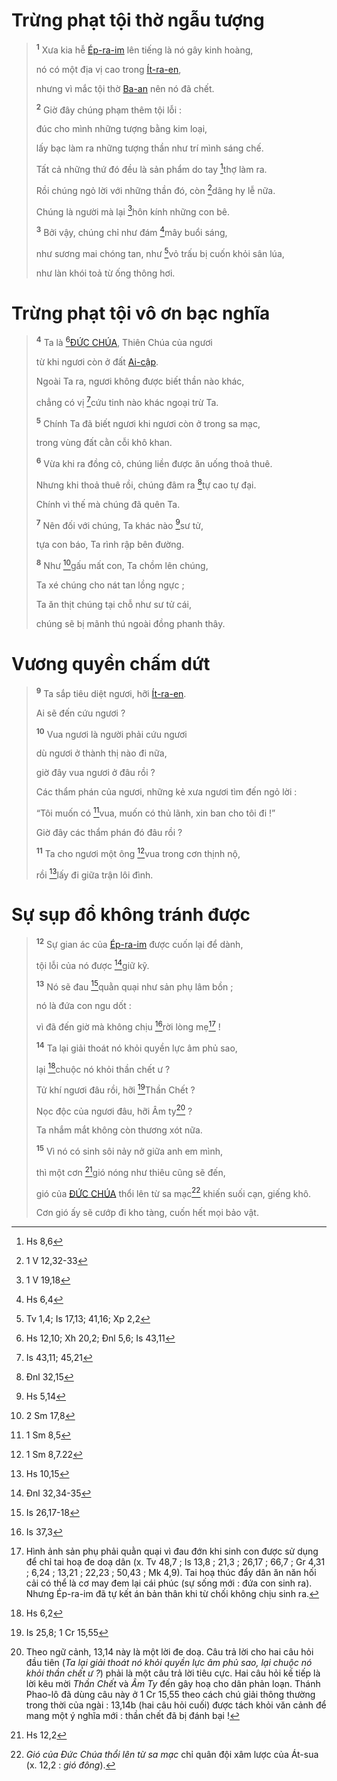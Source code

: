 # Trừng phạt tội thờ ngẫu tượng

> <sup><b>1</b></sup> Xưa kia hễ [Ép-ra-im]() lên tiếng là nó gây kinh hoàng,
>
> nó có một địa vị cao trong [Ít-ra-en](),
>
> nhưng vì mắc tội thờ [Ba-an]() nên nó đã chết.
>
> <sup><b>2</b></sup> Giờ đây chúng phạm thêm tội lỗi :
>
> đúc cho mình những tượng bằng kim loại,
>
> lấy bạc làm ra những tượng thần như trí mình sáng chế.
>
> Tất cả những thứ đó đều là sản phẩm do tay [^1@-8bd2b88f-ff0b-4939-bce8-559c0eb3c4b2]thợ làm ra.
>
> Rồi chúng ngỏ lời với những thần đó, còn [^2@-8bd2b88f-ff0b-4939-bce8-559c0eb3c4b2]dâng hy lễ nữa.
>
> Chúng là người mà lại [^3@-8bd2b88f-ff0b-4939-bce8-559c0eb3c4b2]hôn kính những con bê.
>
> <sup><b>3</b></sup> Bởi vậy, chúng chỉ như đám [^4@-8bd2b88f-ff0b-4939-bce8-559c0eb3c4b2]mây buổi sáng,
>
> như sương mai chóng tan, như [^5@-8bd2b88f-ff0b-4939-bce8-559c0eb3c4b2]vỏ trấu bị cuốn khỏi sân lúa,
>
> như làn khói toả từ ống thông hơi.

# Trừng phạt tội vô ơn bạc nghĩa

> <sup><b>4</b></sup> Ta là [^6@-8bd2b88f-ff0b-4939-bce8-559c0eb3c4b2][ĐỨC CHÚA](), Thiên Chúa của ngươi
>
> từ khi ngươi còn ở đất [Ai-cập]().
>
> Ngoài Ta ra, ngươi không được biết thần nào khác,
>
> chẳng có vị [^7@-8bd2b88f-ff0b-4939-bce8-559c0eb3c4b2]cứu tinh nào khác ngoại trừ Ta.
>
> <sup><b>5</b></sup> Chính Ta đã biết ngươi khi ngươi còn ở trong sa mạc,
>
> trong vùng đất cằn cỗi khô khan.
>
> <sup><b>6</b></sup> Vừa khi ra đồng cỏ, chúng liền được ăn uống thoả thuê.
>
> Nhưng khi thoả thuê rồi, chúng đâm ra [^8@-8bd2b88f-ff0b-4939-bce8-559c0eb3c4b2]tự cao tự đại.
>
> Chính vì thế mà chúng đã quên Ta.
>
> <sup><b>7</b></sup> Nên đối với chúng, Ta khác nào [^9@-8bd2b88f-ff0b-4939-bce8-559c0eb3c4b2]sư tử,
>
> tựa con báo, Ta rình rập bên đường.
>
> <sup><b>8</b></sup> Như [^10@-8bd2b88f-ff0b-4939-bce8-559c0eb3c4b2]gấu mất con, Ta chồm lên chúng,
>
> Ta xé chúng cho nát tan lồng ngực ;
>
> Ta ăn thịt chúng tại chỗ như sư tử cái,
>
> chúng sẽ bị mãnh thú ngoài đồng phanh thây.

# Vương quyền chấm dứt

> <sup><b>9</b></sup> Ta sắp tiêu diệt ngươi, hỡi [Ít-ra-en]().
>
> Ai sẽ đến cứu ngươi ?
>
> <sup><b>10</b></sup> Vua ngươi là người phải cứu ngươi
>
> dù ngươi ở thành thị nào đi nữa,
>
> giờ đây vua ngươi ở đâu rồi ?
>
> Các thẩm phán của ngươi, những kẻ xưa ngươi tìm đến ngỏ lời :
>
> “Tôi muốn có [^11@-8bd2b88f-ff0b-4939-bce8-559c0eb3c4b2]vua, muốn có thủ lãnh, xin ban cho tôi đi !”
>
> Giờ đây các thẩm phán đó đâu rồi ?
>
> <sup><b>11</b></sup> Ta cho ngươi một ông [^12@-8bd2b88f-ff0b-4939-bce8-559c0eb3c4b2]vua trong cơn thịnh nộ,
>
> rồi [^13@-8bd2b88f-ff0b-4939-bce8-559c0eb3c4b2]lấy đi giữa trận lôi đình.

# Sự sụp đổ không tránh được

> <sup><b>12</b></sup> Sự gian ác của [Ép-ra-im]() được cuốn lại để dành,
>
> tội lỗi của nó được [^14@-8bd2b88f-ff0b-4939-bce8-559c0eb3c4b2]giữ kỹ.
>
> <sup><b>13</b></sup> Nó sẽ đau [^15@-8bd2b88f-ff0b-4939-bce8-559c0eb3c4b2]quằn quại như sản phụ lâm bồn ;
>
> nó là đứa con ngu dốt :
>
> vì đã đến giờ mà không chịu [^16@-8bd2b88f-ff0b-4939-bce8-559c0eb3c4b2]rời lòng mẹ[^1-8bd2b88f-ff0b-4939-bce8-559c0eb3c4b2] !
>
> <sup><b>14</b></sup> Ta lại giải thoát nó khỏi quyền lực âm phủ sao,
>
> lại [^17@-8bd2b88f-ff0b-4939-bce8-559c0eb3c4b2]chuộc nó khỏi thần chết ư ?
>
> Tử khí ngươi đâu rồi, hỡi [^18@-8bd2b88f-ff0b-4939-bce8-559c0eb3c4b2]Thần Chết ?
>
> Nọc độc của ngươi đâu, hỡi Âm ty[^2-8bd2b88f-ff0b-4939-bce8-559c0eb3c4b2] ?
>
> Ta nhắm mắt không còn thương xót nữa.
>
> <sup><b>15</b></sup> Vì nó có sinh sôi nảy nở giữa anh em mình,
>
> thì một cơn [^19@-8bd2b88f-ff0b-4939-bce8-559c0eb3c4b2]gió nóng như thiêu cũng sẽ đến,
>
> gió của [ĐỨC CHÚA]() thổi lên từ sa mạc[^3-8bd2b88f-ff0b-4939-bce8-559c0eb3c4b2] khiến suối cạn, giếng khô.
>
> Cơn gió ấy sẽ cướp đi kho tàng, cuốn hết mọi bảo vật.

[^1-8bd2b88f-ff0b-4939-bce8-559c0eb3c4b2]: Hình ảnh sản phụ phải quằn quại vì đau đớn khi sinh con được sử dụng để chỉ tai hoạ đe doạ dân (x. Tv 48,7 ; Is 13,8 ; 21,3 ; 26,17 ; 66,7 ; Gr 4,31 ; 6,24 ; 13,21 ; 22,23 ; 50,43 ; Mk 4,9). Tai hoạ thúc đẩy dân ăn năn hối cải có thể là cơ may đem lại cái phúc (sự sống mới : đứa con sinh ra). Nhưng Ép-ra-im đã tự kết án bản thân khi từ chối không chịu sinh ra.

[^2-8bd2b88f-ff0b-4939-bce8-559c0eb3c4b2]: Theo ngữ cảnh, 13,14 này là một lời đe doạ. Câu trả lời cho hai câu hỏi đầu tiên (_Ta lại giải thoát nó khỏi quyền lực âm phủ sao, lại chuộc nó khỏi thần chết ư ?_) phải là một câu trả lời tiêu cực. Hai câu hỏi kế tiếp là lời kêu mời _Thần Chết_ và _Âm Ty_ đến gây hoạ cho dân phản loạn. Thánh Phao-lô đã dùng câu này ở 1 Cr 15,55 theo cách chú giải thông thường trong thời của ngài : 13,14b (hai câu hỏi cuối) được tách khỏi văn cảnh để mang một ý nghĩa mới : thần chết đã bị đánh bại !

[^3-8bd2b88f-ff0b-4939-bce8-559c0eb3c4b2]: _Gió của Đức Chúa thổi lên từ sa mạc_ chỉ quân đội xâm lược của Át-sua (x. 12,2 : _gió đông_).

[^1@-8bd2b88f-ff0b-4939-bce8-559c0eb3c4b2]: Hs 8,6

[^2@-8bd2b88f-ff0b-4939-bce8-559c0eb3c4b2]: 1 V 12,32-33

[^3@-8bd2b88f-ff0b-4939-bce8-559c0eb3c4b2]: 1 V 19,18

[^4@-8bd2b88f-ff0b-4939-bce8-559c0eb3c4b2]: Hs 6,4

[^5@-8bd2b88f-ff0b-4939-bce8-559c0eb3c4b2]: Tv 1,4; Is 17,13; 41,16; Xp 2,2

[^6@-8bd2b88f-ff0b-4939-bce8-559c0eb3c4b2]: Hs 12,10; Xh 20,2; Đnl 5,6; Is 43,11

[^7@-8bd2b88f-ff0b-4939-bce8-559c0eb3c4b2]: Is 43,11; 45,21

[^8@-8bd2b88f-ff0b-4939-bce8-559c0eb3c4b2]: Đnl 32,15

[^9@-8bd2b88f-ff0b-4939-bce8-559c0eb3c4b2]: Hs 5,14

[^10@-8bd2b88f-ff0b-4939-bce8-559c0eb3c4b2]: 2 Sm 17,8

[^11@-8bd2b88f-ff0b-4939-bce8-559c0eb3c4b2]: 1 Sm 8,5

[^12@-8bd2b88f-ff0b-4939-bce8-559c0eb3c4b2]: 1 Sm 8,7.22

[^13@-8bd2b88f-ff0b-4939-bce8-559c0eb3c4b2]: Hs 10,15

[^14@-8bd2b88f-ff0b-4939-bce8-559c0eb3c4b2]: Đnl 32,34-35

[^15@-8bd2b88f-ff0b-4939-bce8-559c0eb3c4b2]: Is 26,17-18

[^16@-8bd2b88f-ff0b-4939-bce8-559c0eb3c4b2]: Is 37,3

[^17@-8bd2b88f-ff0b-4939-bce8-559c0eb3c4b2]: Hs 6,2

[^18@-8bd2b88f-ff0b-4939-bce8-559c0eb3c4b2]: Is 25,8; 1 Cr 15,55

[^19@-8bd2b88f-ff0b-4939-bce8-559c0eb3c4b2]: Hs 12,2
